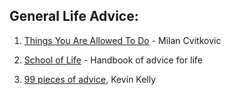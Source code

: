 ## General Life Advice:

1. [Things You Are Allowed To Do](https://milan.cvitkovic.net/writing/things_youre_allowed_to_do/) - Milan Cvitkovic

2. [School of Life](https://handbookto.life/) - Handbook of advice for life

3. [99 pieces of advice](https://kk.org/thetechnium/99-additional-bits-of-unsolicited-advice/), Kevin Kelly